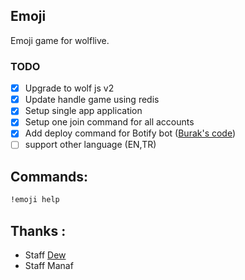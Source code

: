 ## Emoji

Emoji game for wolflive.

### TODO
- [x] Upgrade to wolf js v2    
- [x] Update handle game using redis
- [x] Setup single app application     
- [x] Setup one join command for all accounts     
- [x] Add deploy command for Botify bot ([Burak's code](https://gist.github.com/burakgarci/d2ba1db82603cf5d89c7edfbbe650a74))
- [ ] support other language (EN,TR)

## Commands:

```bash
!emoji help
```

## Thanks :

- Staff [Dew](https://github.com/dawalters1/)
- Staff Manaf
